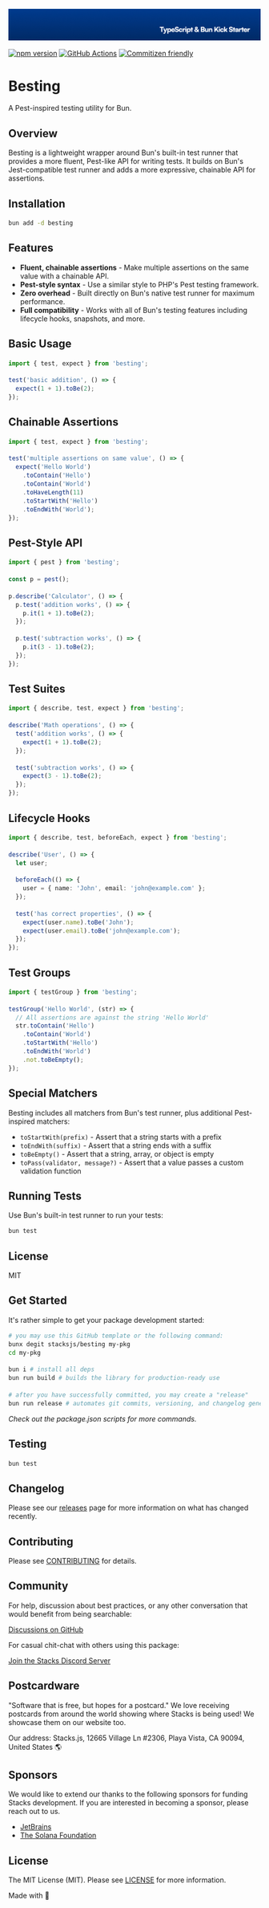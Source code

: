 <p align="center"><img src=".github/art/cover.jpg" alt="Social Card of this repo"></p>

[![npm version][npm-version-src]][npm-version-href]
[![GitHub Actions][github-actions-src]][github-actions-href]
[![Commitizen friendly](https://img.shields.io/badge/commitizen-friendly-brightgreen.svg)](http://commitizen.github.io/cz-cli/)
<!-- [![npm downloads][npm-downloads-src]][npm-downloads-href] -->
<!-- [![Codecov][codecov-src]][codecov-href] -->

# Besting

A Pest-inspired testing utility for Bun.

## Overview

Besting is a lightweight wrapper around Bun's built-in test runner that provides a more fluent, Pest-like API for writing tests. It builds on Bun's Jest-compatible test runner and adds a more expressive, chainable API for assertions.

## Installation

```bash
bun add -d besting
```

## Features

- **Fluent, chainable assertions** - Make multiple assertions on the same value with a chainable API.
- **Pest-style syntax** - Use a similar style to PHP's Pest testing framework.
- **Zero overhead** - Built directly on Bun's native test runner for maximum performance.
- **Full compatibility** - Works with all of Bun's testing features including lifecycle hooks, snapshots, and more.

## Basic Usage

```typescript
import { test, expect } from 'besting';

test('basic addition', () => {
  expect(1 + 1).toBe(2);
});
```

## Chainable Assertions

```typescript
import { test, expect } from 'besting';

test('multiple assertions on same value', () => {
  expect('Hello World')
    .toContain('Hello')
    .toContain('World')
    .toHaveLength(11)
    .toStartWith('Hello')
    .toEndWith('World');
});
```

## Pest-Style API

```typescript
import { pest } from 'besting';

const p = pest();

p.describe('Calculator', () => {
  p.test('addition works', () => {
    p.it(1 + 1).toBe(2);
  });

  p.test('subtraction works', () => {
    p.it(3 - 1).toBe(2);
  });
});
```

## Test Suites

```typescript
import { describe, test, expect } from 'besting';

describe('Math operations', () => {
  test('addition works', () => {
    expect(1 + 1).toBe(2);
  });

  test('subtraction works', () => {
    expect(3 - 1).toBe(2);
  });
});
```

## Lifecycle Hooks

```typescript
import { describe, test, beforeEach, expect } from 'besting';

describe('User', () => {
  let user;

  beforeEach(() => {
    user = { name: 'John', email: 'john@example.com' };
  });

  test('has correct properties', () => {
    expect(user.name).toBe('John');
    expect(user.email).toBe('john@example.com');
  });
});
```

## Test Groups

```typescript
import { testGroup } from 'besting';

testGroup('Hello World', (str) => {
  // All assertions are against the string 'Hello World'
  str.toContain('Hello')
    .toContain('World')
    .toStartWith('Hello')
    .toEndWith('World')
    .not.toBeEmpty();
});
```

## Special Matchers

Besting includes all matchers from Bun's test runner, plus additional Pest-inspired matchers:

- `toStartWith(prefix)` - Assert that a string starts with a prefix
- `toEndWith(suffix)` - Assert that a string ends with a suffix
- `toBeEmpty()` - Assert that a string, array, or object is empty
- `toPass(validator, message?)` - Assert that a value passes a custom validation function

## Running Tests

Use Bun's built-in test runner to run your tests:

```bash
bun test
```

## License

MIT

## Get Started

It's rather simple to get your package development started:

```bash
# you may use this GitHub template or the following command:
bunx degit stacksjs/besting my-pkg
cd my-pkg

bun i # install all deps
bun run build # builds the library for production-ready use

# after you have successfully committed, you may create a "release"
bun run release # automates git commits, versioning, and changelog generations
```

_Check out the package.json scripts for more commands._

## Testing

```bash
bun test
```

## Changelog

Please see our [releases](https://github.com/stackjs/besting/releases) page for more information on what has changed recently.

## Contributing

Please see [CONTRIBUTING](.github/CONTRIBUTING.md) for details.

## Community

For help, discussion about best practices, or any other conversation that would benefit from being searchable:

[Discussions on GitHub](https://github.com/stacksjs/besting/discussions)

For casual chit-chat with others using this package:

[Join the Stacks Discord Server](https://discord.gg/stacksjs)

## Postcardware

"Software that is free, but hopes for a postcard." We love receiving postcards from around the world showing where Stacks is being used! We showcase them on our website too.

Our address: Stacks.js, 12665 Village Ln #2306, Playa Vista, CA 90094, United States 🌎

## Sponsors

We would like to extend our thanks to the following sponsors for funding Stacks development. If you are interested in becoming a sponsor, please reach out to us.

- [JetBrains](https://www.jetbrains.com/)
- [The Solana Foundation](https://solana.com/)

## License

The MIT License (MIT). Please see [LICENSE](LICENSE.md) for more information.

Made with 💙

<!-- Badges -->
[npm-version-src]: https://img.shields.io/npm/v/besting?style=flat-square
[npm-version-href]: https://npmjs.com/package/besting
[github-actions-src]: https://img.shields.io/github/actions/workflow/status/stacksjs/besting/ci.yml?style=flat-square&branch=main
[github-actions-href]: https://github.com/stacksjs/besting/actions?query=workflow%3Aci

<!-- [codecov-src]: https://img.shields.io/codecov/c/gh/stacksjs/besting/main?style=flat-square
[codecov-href]: https://codecov.io/gh/stacksjs/besting -->
